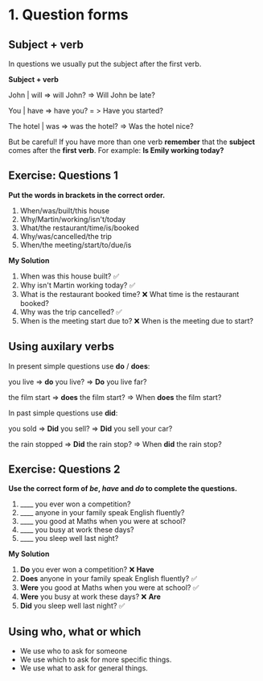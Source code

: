 # 1. Question forms

## Subject + verb

In questions we usually put the subject after the first verb.

**Subject + verb**

John | will => will John? => Will John be late?

You | have => have you? = > Have you started?

The hotel | was => was the hotel? => Was the hotel nice?

But be careful! If you have more than one verb **remember** that the **subject** comes after the **first verb**. For example: **Is Emily working today?**

## Exercise: Questions 1

**Put the words in brackets in the correct order.**

1. When/was/built/this house
2. Why/Martin/working/isn't/today
3. What/the restaurant/time/is/booked
4. Why/was/cancelled/the trip
5. When/the meeting/start/to/due/is

**My Solution**

1. When was this house built? ✅
2. Why isn't Martin working today? ✅
3. What is the restaurant booked time? ❌ What time is the restaurant booked?
4. Why was the trip cancelled? ✅
5. When is the meeting start due to? ❌ When is the meeting due to start?

## Using auxilary verbs

In present simple questions use **do** / **does**:

you live => **do** you live? => **Do** you live far?

the film start => **does** the film start? => When **does** the film start?

In past simple questions use **did**:

you sold => **Did** you sell? => **Did** you sell your car?

the rain stopped => **Did** the rain stop? => When **did** the rain stop?

## Exercise: Questions 2

**Use the correct form of _be_, _have_ and _do_ to complete the questions.**

1. \_\_\_\_ you ever won a competition?
2. \_\_\_\_ anyone in your family speak English fluently?
3. \_\_\_\_ you good at Maths when you were at school?
4. \_\_\_\_ you busy at work these days?
5. \_\_\_\_ you sleep well last night?

**My Solution**

1. **Do** you ever won a competition? ❌ **Have**
2. **Does** anyone in your family speak English fluently? ✅
3. **Were** you good at Maths when you were at school? ✅
4. **Were** you busy at work these days? ❌ **Are**
5. **Did** you sleep well last night? ✅

## Using who, what or which

- We use who to ask for someone
- We use which to ask for more specific things.
- We use what to ask for general things.
